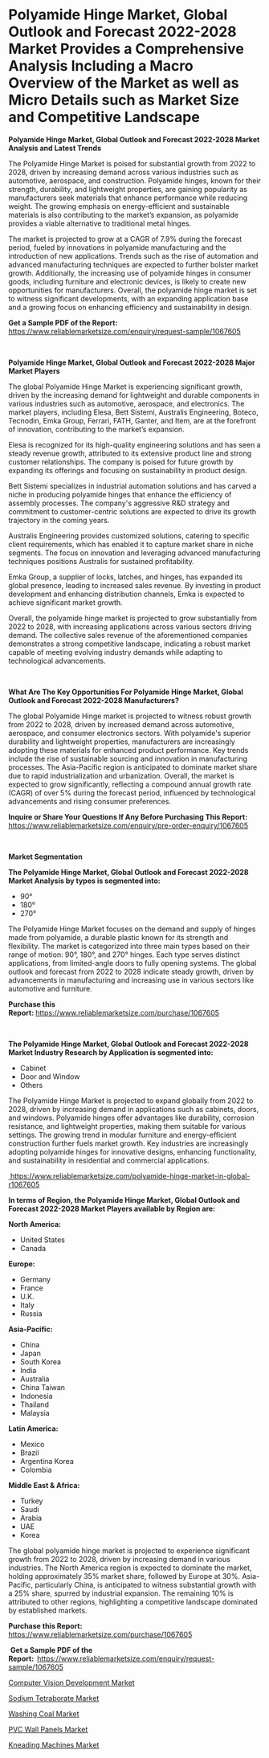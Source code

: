 <p><h1>Polyamide Hinge Market, Global Outlook and Forecast 2022-2028 Market Provides a Comprehensive Analysis Including a Macro Overview of the Market as well as Micro Details such as Market Size and Competitive Landscape</h1></p><p><strong>Polyamide Hinge Market, Global Outlook and Forecast 2022-2028 Market Analysis and Latest Trends</strong></p>
<p><p>The Polyamide Hinge Market is poised for substantial growth from 2022 to 2028, driven by increasing demand across various industries such as automotive, aerospace, and construction. Polyamide hinges, known for their strength, durability, and lightweight properties, are gaining popularity as manufacturers seek materials that enhance performance while reducing weight. The growing emphasis on energy-efficient and sustainable materials is also contributing to the market’s expansion, as polyamide provides a viable alternative to traditional metal hinges.</p><p>The market is projected to grow at a CAGR of 7.9% during the forecast period, fueled by innovations in polyamide manufacturing and the introduction of new applications. Trends such as the rise of automation and advanced manufacturing techniques are expected to further bolster market growth. Additionally, the increasing use of polyamide hinges in consumer goods, including furniture and electronic devices, is likely to create new opportunities for manufacturers. Overall, the polyamide hinge market is set to witness significant developments, with an expanding application base and a growing focus on enhancing efficiency and sustainability in design.</p></p>
<p><strong>Get a Sample PDF of the Report:&nbsp;</strong> <a href="https://www.reliablemarketsize.com/enquiry/request-sample/1067605">https://www.reliablemarketsize.com/enquiry/request-sample/1067605</a></p>
<p>&nbsp;</p>
<p><strong>Polyamide Hinge Market, Global Outlook and Forecast 2022-2028 Major Market Players</strong></p>
<p><p>The global Polyamide Hinge Market is experiencing significant growth, driven by the increasing demand for lightweight and durable components in various industries such as automotive, aerospace, and electronics. The market players, including Elesa, Bett Sistemi, Australis Engineering, Boteco, Tecnodin, Emka Group, Ferrari, FATH, Ganter, and Item, are at the forefront of innovation, contributing to the market’s expansion.</p><p>Elesa is recognized for its high-quality engineering solutions and has seen a steady revenue growth, attributed to its extensive product line and strong customer relationships. The company is poised for future growth by expanding its offerings and focusing on sustainability in product design.</p><p>Bett Sistemi specializes in industrial automation solutions and has carved a niche in producing polyamide hinges that enhance the efficiency of assembly processes. The company's aggressive R&D strategy and commitment to customer-centric solutions are expected to drive its growth trajectory in the coming years.</p><p>Australis Engineering provides customized solutions, catering to specific client requirements, which has enabled it to capture market share in niche segments. The focus on innovation and leveraging advanced manufacturing techniques positions Australis for sustained profitability.</p><p>Emka Group, a supplier of locks, latches, and hinges, has expanded its global presence, leading to increased sales revenue. By investing in product development and enhancing distribution channels, Emka is expected to achieve significant market growth.</p><p>Overall, the polyamide hinge market is projected to grow substantially from 2022 to 2028, with increasing applications across various sectors driving demand. The collective sales revenue of the aforementioned companies demonstrates a strong competitive landscape, indicating a robust market capable of meeting evolving industry demands while adapting to technological advancements.</p></p>
<p>&nbsp;</p>
<p><strong>What Are The Key Opportunities For Polyamide Hinge Market, Global Outlook and Forecast 2022-2028 Manufacturers?</strong></p>
<p><p>The global Polyamide Hinge market is projected to witness robust growth from 2022 to 2028, driven by increased demand across automotive, aerospace, and consumer electronics sectors. With polyamide's superior durability and lightweight properties, manufacturers are increasingly adopting these materials for enhanced product performance. Key trends include the rise of sustainable sourcing and innovation in manufacturing processes. The Asia-Pacific region is anticipated to dominate market share due to rapid industrialization and urbanization. Overall, the market is expected to grow significantly, reflecting a compound annual growth rate (CAGR) of over 5% during the forecast period, influenced by technological advancements and rising consumer preferences.</p></p>
<p><strong>Inquire or Share Your Questions If Any Before Purchasing This Report:</strong> <a href="https://www.reliablemarketsize.com/enquiry/pre-order-enquiry/1067605">https://www.reliablemarketsize.com/enquiry/pre-order-enquiry/1067605</a></p>
<p>&nbsp;</p>
<p><strong>Market Segmentation</strong></p>
<p><strong>The Polyamide Hinge Market, Global Outlook and Forecast 2022-2028 Market Analysis by types is segmented into:</strong></p>
<p><ul><li>90°</li><li>180°</li><li>270°</li></ul></p>
<p><p>The Polyamide Hinge Market focuses on the demand and supply of hinges made from polyamide, a durable plastic known for its strength and flexibility. The market is categorized into three main types based on their range of motion: 90°, 180°, and 270° hinges. Each type serves distinct applications, from limited-angle doors to fully opening systems. The global outlook and forecast from 2022 to 2028 indicate steady growth, driven by advancements in manufacturing and increasing use in various sectors like automotive and furniture.</p></p>
<p><strong>Purchase this Report:&nbsp;</strong><a href="https://www.reliablemarketsize.com/purchase/1067605">https://www.reliablemarketsize.com/purchase/1067605</a></p>
<p>&nbsp;</p>
<p><strong>The Polyamide Hinge Market, Global Outlook and Forecast 2022-2028 Market Industry Research by Application is segmented into:</strong></p>
<p><ul><li>Cabinet</li><li>Door and Window</li><li>Others</li></ul></p>
<p><p>The Polyamide Hinge Market is projected to expand globally from 2022 to 2028, driven by increasing demand in applications such as cabinets, doors, and windows. Polyamide hinges offer advantages like durability, corrosion resistance, and lightweight properties, making them suitable for various settings. The growing trend in modular furniture and energy-efficient construction further fuels market growth. Key industries are increasingly adopting polyamide hinges for innovative designs, enhancing functionality, and sustainability in residential and commercial applications.</p></p>
<p><a href="https://www.reliablemarketsize.com/polyamide-hinge-market-in-global-r1067605">&nbsp;https://www.reliablemarketsize.com/polyamide-hinge-market-in-global-r1067605</a></p>
<p><strong>In terms of Region, the Polyamide Hinge Market, Global Outlook and Forecast 2022-2028 Market Players available by Region are:</strong></p>
<p>
    <p> <strong> North America: </strong>
        <ul>
            <li>United States</li>
            <li>Canada</li>
        </ul>
        </p> 
    <p> <strong> Europe: </strong>
        <ul>
            <li>Germany</li>
            <li>France</li>
            <li>U.K.</li>
            <li>Italy</li>
            <li>Russia</li>
        </ul>
        </p> 
    <p> <strong> Asia-Pacific: </strong>
        <ul>
            <li>China</li>
            <li>Japan</li>
            <li>South Korea</li>
            <li>India</li>
            <li>Australia</li>
            <li>China Taiwan</li>
            <li>Indonesia</li>
            <li>Thailand</li>
            <li>Malaysia</li>
        </ul>
        </p> 
    <p> <strong> Latin America: </strong>
        <ul>
            <li>Mexico</li>
            <li>Brazil</li>
            <li>Argentina Korea</li>
            <li>Colombia</li>
        </ul>
        </p> 
    <p> <strong> Middle East & Africa: </strong>
        <ul>
            <li>Turkey</li>
            <li>Saudi</li>
            <li>Arabia</li>
            <li>UAE</li>
            <li>Korea</li>
        </ul>
    </p>
    </p>
<p><p>The global polyamide hinge market is projected to experience significant growth from 2022 to 2028, driven by increasing demand in various industries. The North America region is expected to dominate the market, holding approximately 35% market share, followed by Europe at 30%. Asia-Pacific, particularly China, is anticipated to witness substantial growth with a 25% share, spurred by industrial expansion. The remaining 10% is attributed to other regions, highlighting a competitive landscape dominated by established markets.</p></p>
<p><strong>Purchase this Report: </strong><a href="https://www.reliablemarketsize.com/purchase/1067605">https://www.reliablemarketsize.com/purchase/1067605</a></p>
<p>&nbsp;<strong>Get a Sample PDF of the Report:&nbsp;&nbsp;</strong><a href="https://www.reliablemarketsize.com/enquiry/request-sample/1067605">https://www.reliablemarketsize.com/enquiry/request-sample/1067605</a></p>
<p><strong></strong></p>
<p><p><a href="https://www.linkedin.com/pulse/computer-vision-development-market-research-report-hcbuc?trackingId=xkjLvzlSQk%2BD9wYSoCDwdw%3D%3D">Computer Vision Development Market</a></p><p><a href="https://issuu.com/reportprime-2/docs/sodium-tetraborate-market-size-2030_ebf61758f22e2d">Sodium Tetraborate Market</a></p><p><a href="https://medium.com/@jewelmohr42/this-report-aims-to-provide-a-comprehensive-presentation-of-the-global-market-for-washing-coal-f61873852614">Washing Coal Market</a></p><p><a href="https://issuu.com/reportprime-2/docs/pvc-wall-panels-market-size-2030.pp_e7fb834416ca46">PVC Wall Panels Market</a></p><p><a href="https://www.linkedin.com/pulse/global-kneading-machines-market-opportunities-challenges2024-x2nhc?trackingId=U7%2BPYVGYRYil8CO86SuKBw%3D%3D">Kneading Machines Market</a></p></p>